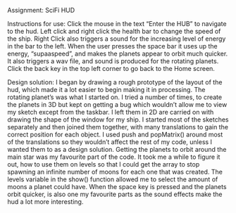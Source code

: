 Assignment: SciFi HUD

Instructions for use:
Click the mouse in the text “Enter the HUB” to navigate to the hud. Left click and right click the health bar to change the speed of the ship. Right Click also triggers a sound for the increasing level of  energy in the bar to the left. When the user presses the space bar it uses up the energy, “supaaspeed”, and makes the planets appear to orbit much quicker. It also triggers a wav file, and sound is produced for the rotating planets.  Click the back key in the top left corner to go back to the Home screen. 

Design solution:
I began by drawing a rough prototype of the layout of the hud, which made it a lot easier to begin making it in processing. The rotating planet’s was what I started on. I tried a number of times, to create the planets in 3D but kept on getting a bug which wouldn’t allow me to view my sketch except from the taskbar. I left them in 2D are carried on with drawing the shape of the window for my ship. 
I started most of the sketches separately and then joined them together, with many translations to gain the correct position for each object. I used push and popMatrix() around most of the translations so they wouldn’t affect the rest of my code, unless I wanted them to  as a design solution. 
Getting the planets to orbit around the main star was my favourite part of the code. It took me a while to figure it out, how to use them on levels so that I could get the array to stop spawning an infinite number of moons for each one that was created. The levels variable in the show() function allowed me to select the amount of moons a planet could have.
When the space key is pressed and the planets orbit quicker, is also one my favourite parts as the sound effects make the hud a lot more interesting.

